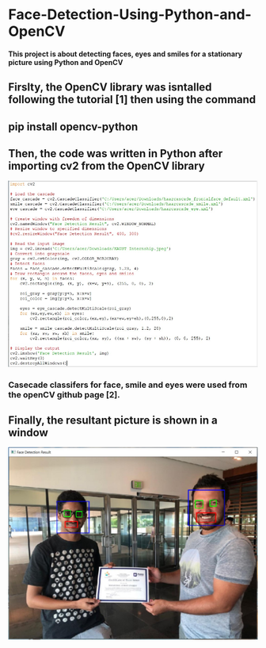 # Face-Detection-Using-Python-and-OpenCV

#### This project is about detecting faces, eyes and smiles for a stationary picture using Python and OpenCV

## Firslty, the OpenCV library was isntalled following the tutorial [1] then using the command
##  pip install opencv-python
  
## Then, the code was written in Python after importing cv2 from the OpenCV library
![](Pictures/PythonCode.jpg)

 ### Casecade classifers for face, smile and eyes were used from the openCV github page [2].
 
 
 
 
## Finally, the resultant picture is shown in a window 
![](Pictures/FaceDetectionResults.jpg)




